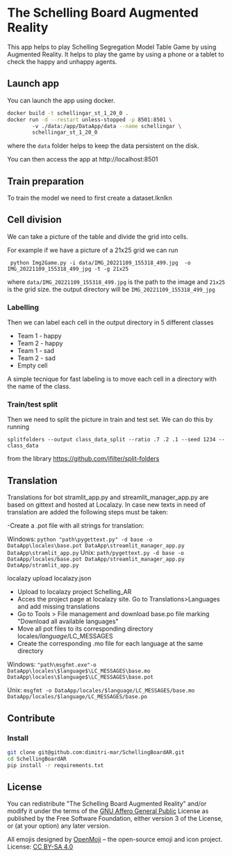 # The Schelling Board Augmented Reality

This app helps to play Schelling Segregation Model Table Game by using Augmented Reality.
It helps to play the game by using a phone or a tablet to check the happy and unhappy agents. 


## Launch app

You can launch the app using docker. 

```bash
docker build -t schellingar_st_1_20_0 . 
docker run -d --restart unless-stopped -p 8501:8501 \ 
        -v ./data:/app/DataApp/data --name schellingar \
        schellingar_st_1_20_0 
```
where the `data` folder helps to keep the data persistent on the disk. 

You can then access the app at http://localhost:8501



## Train preparation

To train the model we need to first create a dataset.lknlkn

## Cell division
We can take a picture of the table and  divide  the grid
into cells. 

For example if we have a picture of a 21x25 grid we can run 

`
python Img2Game.py -i data/IMG_20221109_155318_499.jpg  -o IMG_20221109_155318_499_jpg -t -g 21x25`

where `data/IMG_20221109_155318_499.jpg` is the path to the image and `21x25` is the grid size.
the output directory will be `IMG_20221109_155318_499_jpg`

### Labelling
Then we can label  each cell in the output directory in 
5 different classes 
 - Team 1 - happy
 - Team 2 - happy
 - Team 1 - sad
 - Team 2 - sad
 - Empty cell

A simple tecnique for fast labeling is to move each cell in a directory with the name of the class.

### Train/test split
Then we need to split the picture in train and test set. We can do this by running

```splitfolders --output class_data_split --ratio .7 .2 .1 --seed 1234 -- class_data```

from the library https://github.com/jfilter/split-folders

## Translation
Translations for bot stramlit_app.py and streamlit_manager_app.py are based on gittext and hosted at Localazy.
In case new texts in need of translation are added the following steps must be taken:

-Create a .pot file with all strings for translation:

Windows:	```python "path\pygettext.py" -d base -o DataApp\locales\base.pot DataApp\streamlit_manager_app.py DataApp\stramlit_app.py```
Unix:		```path/pygettext.py -d base -o DataApp/locales/base.pot DataApp/streamlit_manager_app.py DataApp/stramlit_app.py```

localazy upload localazy.json
 - Upload to localazy project Schelling_AR
 - Acces the project page at localazy site. Go to Translations>Languages and add missing translations
 - Go to Tools > File management and download base.po file marking "Download all available languages"
 - Move all pot files to its corresponding directory locales/$language$/LC_MESSAGES
 - Create the corresponding .mo file for each language at the same directory

Windows:	```"path\msgfmt.exe"-o DataApp\locales\$language$\LC_MESSAGES\base.mo DataApp\locales\$language$\LC_MESSAGES\base.pot```

Unix:		```msgfmt -o DataApp/locales/$language/LC_MESSAGES/base.mo DataApp/locales/$language/LC_MESSAGES/base.po```


## Contribute

### Install

```bash 
git clone git@github.com:dimitri-mar/SchellingBoardAR.git
cd SchellingBoardAR
pip install -r requirements.txt
``` 


## License

You can redistribute "The Schelling Board Augmented Reality" and/or modify
 it under the terms of the [GNU Affero General Public](LICENSE) License as published
 by the Free Software Foundation, either version 3 of the License, or
 (at your option) any later version.
 
All emojis designed by [OpenMoji](https://openmoji.org/) – the open-source emoji and icon project. License: [CC BY-SA 4.0](https://creativecommons.org/licenses/by-sa/4.0/#)
